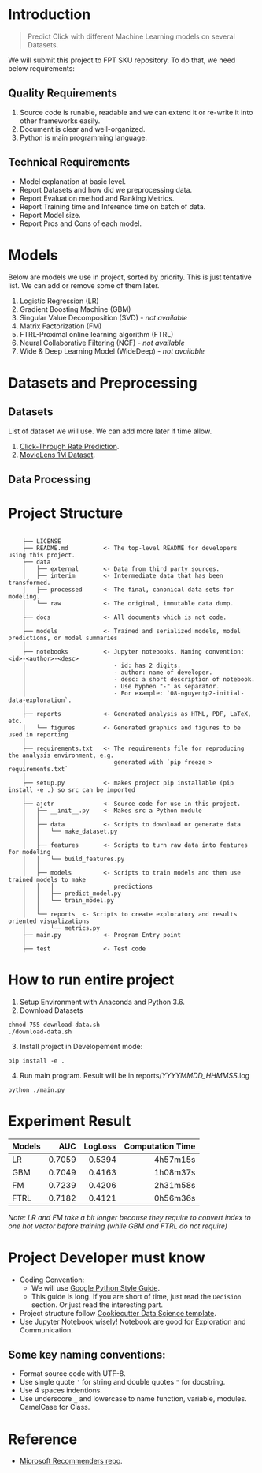 # Introduction

> Predict Click with different Machine Learning models on several Datasets.

We will submit this project to FPT SKU repository. To do that, we need below requirements:

## Quality Requirements

1. Source code is runable, readable and we can extend it or re-write it into other frameworks easily.
2. Document is clear and well-organized.
3. Python is main programming language.

## Technical Requirements

- Model explanation at basic level.
- Report Datasets and how did we preprocessing data.
- Report Evaluation method and Ranking Metrics.
- Report Training time and Inference time on batch of data.
- Report Model size.
- Report Pros and Cons of each model.

# Models

Below are models we use in project, sorted by priority. This is just tentative list. We can add or remove some of them later.

1. Logistic Regression (LR)
2. Gradient Boosting Machine (GBM)
3. Singular Value Decomposition (SVD) - *not available*
4. Matrix Factorization (FM)
5. FTRL-Proximal online learning algorithm (FTRL)
6. Neural Collaborative Filtering (NCF) - *not available*
7. Wide & Deep Learning Model (WideDeep) - *not available*

# Datasets and Preprocessing

## Datasets

List of dataset we will use. We can add more later if time allow.

1. [Click-Through Rate Prediction](https://www.kaggle.com/c/avazu-ctr-prediction/data).
2. [MovieLens 1M Dataset](https://grouplens.org/datasets/movielens/1m/).

## Data Processing


# Project Structure

```

    ├── LICENSE
    ├── README.md          <- The top-level README for developers using this project.
    ├── data
    │   ├── external       <- Data from third party sources.
    │   ├── interim        <- Intermediate data that has been transformed.
    │   ├── processed      <- The final, canonical data sets for modeling.
    │   └── raw            <- The original, immutable data dump.
    │
    ├── docs               <- All documents which is not code.
    │
    ├── models             <- Trained and serialized models, model predictions, or model summaries
    │
    ├── notebooks          <- Jupyter notebooks. Naming convention: <id>-<author>-<desc>
    │                         - id: has 2 digits.
    │                         - author: name of developer.
    │                         - desc: a short description of notebook.
    │                         - Use hyphen "-" as separator.
    │                         - For example: `08-nguyentp2-initial-data-exploration`.
    │
    ├── reports            <- Generated analysis as HTML, PDF, LaTeX, etc.
    │   └── figures        <- Generated graphics and figures to be used in reporting
    │
    ├── requirements.txt   <- The requirements file for reproducing the analysis environment, e.g.
    │                         generated with `pip freeze > requirements.txt`
    │
    ├── setup.py           <- makes project pip installable (pip install -e .) so src can be imported
    │
    ├── ajctr              <- Source code for use in this project.
    │   ├── __init__.py    <- Makes src a Python module
    │   │
    │   ├── data           <- Scripts to download or generate data
    │   │   └── make_dataset.py
    │   │
    │   ├── features       <- Scripts to turn raw data into features for modeling
    │   │   └── build_features.py
    │   │
    │   ├── models         <- Scripts to train models and then use trained models to make
    │   │   │                 predictions
    │   │   ├── predict_model.py
    │   │   └── train_model.py
    │   │
    │   └── reports  <- Scripts to create exploratory and results oriented visualizations
    │       └── metrics.py
    ├── main.py            <- Program Entry point
    │
    ├── test               <- Test code

```

# How to run entire project

1. Setup Environment with Anaconda and Python 3.6.
2. Download Datasets

```
chmod 755 download-data.sh
./download-data.sh
```

3. Install project in Developement mode:

```
pip install -e .
```

4. Run main program. Result will be in reports/*YYYYMMDD_HHMMSS*.log

```
python ./main.py
```
# Experiment Result
| Models | AUC    | LogLoss | Computation Time |
| ------ |-------:| -------:| ----------------:|
| LR     | 0.7059 | 0.5394  |         4h57m15s |
| GBM    | 0.7049 | 0.4163  |         1h08m37s |
| FM     | 0.7239 | 0.4206  |         2h31m58s |
| FTRL   | 0.7182 | 0.4121  |         0h56m36s |

*Note: LR and FM take a bit longer because they require to convert index to one hot vector before training (while GBM and FTRL do not require)*

# Project Developer must know

- Coding Convention:
  - We will use [Google Python Style Guide](https://github.com/google/styleguide/blob/gh-pages/pyguide.md).
  - This guide is long. If you are short of time, just read the `Decision` section. Or just read the interesting part.
- Project structure follow [Cookiecutter Data Science template](https://drivendata.github.io/cookiecutter-data-science/).
- Use Jupyter Notebook wisely! Notebook are good for Exploration and Communication.

## Some key naming conventions:

- Format source code with UTF-8.
- Use single quote `'` for string and double quotes `"` for docstring.
- Use 4 spaces indentions.
- Use underscore `_` and lowercase to name function, variable, modules. CamelCase for Class.

# Reference

- [Microsoft Recommenders repo](https://github.com/microsoft/recommenders).